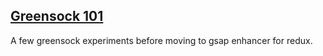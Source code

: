 ## [Greensock 101](https://ihatetomatoes.net/module-1/g101-selectors/)

A few greensock experiments before moving to gsap enhancer for redux.